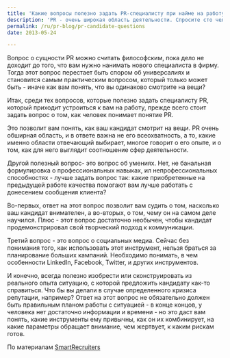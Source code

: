 ```yaml
---
title: 'Какие вопросы полезно задать PR-специалисту при найме на работу'
description: 'PR - очень широкая область деятельности. Спросите сто человек о том, что это такое. и с высокой вероятностью вы получите сто разных ответов. Это ближе к маркетингу или рекламе? Это касается освещения в прессе или управления кризисами?'
permalink: /ru/pr-blog/pr-candidate-questions
date: 2013-05-24

---
```


Вопрос о сущности PR можно считать философским, пока дело не доходит до того, что вам  нужно нанимать нового специалиста в фирму. Тогда этот вопрос перестает быть спором об универсалиях и становится самым практическим вопросом, который только может быть - иначе как вам понять, что вы одинаково смотрите на вещи?

Итак, среди тех вопросов, которые полезно задать специалисту PR, который приходит устроиться к вам на работу, прежде всего стоит задать вопрос о том, как человек понимает понятие PR.

Это позволит вам понять, как ваш кандидат смотрит на вещи. PR очень обширная область, и в ответе важна не его всеохватность, а то, какие именно области отвечающий выбирает, многое говорит о его опыте, и о том, как для него выглядит соотношение сфер деятельности.

Другой полезный вопрос-  это вопрос об умениях. Нет, не банальная формулировка о профессиональных навыках, ил непрофессиональных способностях - лучше задать вопрос так: какие приобретенные на предыдущей работе качества помогают вам лучше работать с донесением сообщения клиента?

Во-первых, ответ на этот вопрос позволит вам судить о том, насколько ваш кандидат внимателен, а во-вторых, о том, чему он на самом деле научился. Плюс - этот вопрос достаточно необычен, чтобы кандидат продемонстрировал свой творческий подход к коммуникации.

Третий вопрос - это вопрос о социальных медиа. Сейчас без понимания того, как использовать этот инструмент, нельзя браться за планирование больших кампаний. Необходимо понимать, в чем особенности LinkedIn, Facebook, Twitter, и других инструментов.

И конечно, всегда полезно изобрести или сконструировать из реального опыта ситуацию, с которой предложить кандидату как-то справиться. Что бы вы делали в случае определенного кризиса репутации, например? Ответ на этот вопрос не обязательно должен быть правильным планом работы с ситуацией - в конце концов, у человека нет достаточно информации и времени - но это даст вам понять, какие инструменты ему привычны, как он их комбинирует, на какие параметры обращает внимание, чем жертвует, к каким рискам готов.

По материалам <a href="https://www.smartrecruiters.com/blog/the-4-essential-interview-questions-for-the-pr-professional/">SmartRecruiters</a>

